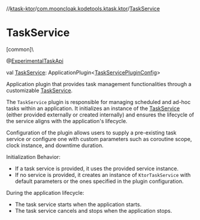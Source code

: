 //[ktask-ktor](../../index.md)/[com.mooncloak.kodetools.ktask.ktor](index.md)/[TaskService](-task-service.md)

# TaskService

[common]\

@[ExperimentalTaskApi](../../../ktask-core/ktask-core/com.mooncloak.kodetools.ktask/-experimental-task-api/index.md)

val [TaskService](-task-service.md): ApplicationPlugin&lt;[TaskServicePluginConfig](-task-service-plugin-config/index.md)&gt;

Application plugin that provides task management functionalities through a customizable [TaskService](../../../ktask-core/ktask-core/com.mooncloak.kodetools.ktask/-task-service/index.md).

The `TaskService` plugin is responsible for managing scheduled and ad-hoc tasks within an application. It initializes an instance of the [TaskService](../../../ktask-core/ktask-core/com.mooncloak.kodetools.ktask/-task-service/index.md) (either provided externally or created internally) and ensures the lifecycle of the service aligns with the application's lifecycle.

Configuration of the plugin allows users to supply a pre-existing task service or configure one with custom parameters such as coroutine scope, clock instance, and downtime duration.

Initialization Behavior:

- 
   If a task service is provided, it uses the provided service instance.
- 
   If no service is provided, it creates an instance of `KtorTaskService` with default parameters or the ones specified in the plugin configuration.

During the application lifecycle:

- 
   The task service starts when the application starts.
- 
   The task service cancels and stops when the application stops.
